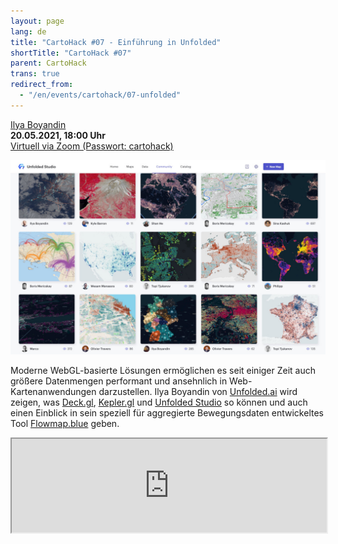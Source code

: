 ```yaml
---
layout: page
lang: de
title: "CartoHack #07 - Einführung in Unfolded"
shortTitle: "CartoHack #07" 
parent: CartoHack
trans: true
redirect_from:
  - "/en/events/cartohack/07-unfolded"
---
```




<a href="https://ilya.boyandin.me/">Ilya Boyandin</a><br />
<strong>20.05.2021, 18:00 Uhr</strong><br />
<a href="https://hcu-hamburg.zoom.us/j/86973076439">Virtuell via Zoom (Passwort: cartohack)</a>

![CartoHack #07](/images/cartohack/07-unfolded.jpg)

Moderne WebGL-basierte Lösungen ermöglichen es seit einiger Zeit auch größere Datenmengen performant und ansehnlich in Web-Kartenanwendungen darzustellen. Ilya Boyandin von [Unfolded.ai](https://www.unfolded.ai/) wird zeigen, was [Deck.gl](https://deck.gl/), [Kepler.gl](https://kepler.gl/) und [Unfolded Studio](https://www.unfolded.ai/studio) so können und auch einen Einblick in sein speziell für aggregierte Bewegungsdaten entwickeltes Tool [Flowmap.blue](https://flowmap.blue/) geben.

<iframe style="width:100%; height:auto;" src="https://drive.google.com/file/d/1jeuCsF8dkGh476PbKQr_4Pdf7RO3eyw2/preview" width="1920" height="1080"></iframe>
